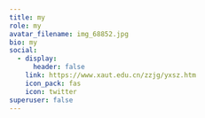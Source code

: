 ```yaml
---
title: my
role: my
avatar_filename: img_68852.jpg
bio: my
social:
  - display:
      header: false
    link: https://www.xaut.edu.cn/zzjg/yxsz.htm
    icon_pack: fas
    icon: twitter
superuser: false
---
```

